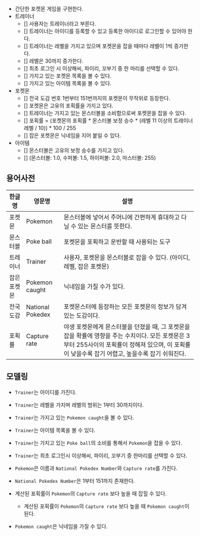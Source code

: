 - 간단한 포켓몬 게임을 구현한다.
- 트레이너
    - [] 사용자는 트레이너라고 부른다.
    - [] 트레이너는 아이디를 등록할 수 있고 등록한 아이디로 로그인할 수 있어야 한다.
    - [] 트레이너는 레벨을 가지고 있으며 포켓몬을 잡을 때마다 레벨이 1씩 증가한다.
    - [] 레벨은 30까지 증가한다.
    - [] 최초 로그인 시 이상해씨, 파이리, 꼬부기 중 한 마리를 선택할 수 있다.
    - [] 가지고 있는 포켓몬 목록을 볼 수 있다.
    - [] 가지고 있는 아이템 목록을 볼 수 있다.
- 포켓몬
    - [] 전국 도감 번호 1번부터 151번까지의 포켓몬이 무작위로 등장한다.
    - [] 포켓몬은 고유의 포획률을 가지고 있다.
    - [] 트레이너는 가지고 있는 몬스터볼을 소비함으로써 포켓몬을 잡을 수 있다.
    - [] 포획률 = (포켓몬의 포획률 * 몬스터볼 보정 승수 * (레벨 11 이상의 트레이너 레벨 / 10)) * 100 / 255
    - [] 잡은 포켓몬은 닉네임을 지어 붙일 수 있다.
- 아이템
    - [] 몬스터볼은 고유의 보정 승수를 가지고 있다.
    - [] (몬스터볼: 1.0, 수퍼볼: 1.5, 하이퍼볼: 2.0, 마스터볼: 255)

## 용어사전

| 한글명 | 영문명 | 설명 | 
| -- | -- | -- |
| 포켓몬 | Pokemon | 몬스터볼에 넣어서 주머니에 간편하게 휴대하고 다닐 수 있는 몬스터를 뜻한다. |
| 몬스터볼 | Poke ball | 포켓몬을 포획하고 운반할 때 사용되는 도구 |
| 트레이너 | Trainer | 사용자, 포켓몬을 몬스터볼로 잡을 수 있다. (아이디, 레벨, 잡은 포켓몬) |
| 잡은 포켓몬 | Pokemon caught | 닉네임을 가질 수가 있다. |
| 전국 도감 | National Pokedex | 포켓몬스터에 등장하는 모든 포켓몬의 정보가 담겨있는 도감이다. |  
| 포획률 | Capture rate | 야생 포켓몬에게 몬스터볼을 던졌을 때, 그 포켓몬을 잡을 확률에 영향을 주는 수치이다. 모든 포켓몬은 3부터 255사이의 포획률이 정해져 있으며, 이 포획률이 낮을수록 잡기 어렵고, 높을수록 잡기 쉬워진다. |

## 모델링

- `Trainer`는 아이디를 가진다.
- `Trainer`는 레벨을 가지며 레벨의 범위는 1부터 30까지이다.
- `Trainer`는 가지고 있는 `Pokemon caught`을 볼 수 있다.
- `Trainer`는 아이템 목록을 볼 수 있다.
- `Trainer`는 가지고 있는 `Poke ball`의 소비를 통해서 `Pokemon`을 잡을 수 있다.
- `Trainer`는 최초 로그인시 이상해씨, 파이리, 꼬부기 중 한마리를 선택할 수 있다. 

- `Pokemon`은 이름과 `National Pokedex Number`와 `Capture rate`를 가진다.

- `National Pokedex Number`은 1부터 151까지 존재한다.
- 계산된 포획률이 `Pokemon`의 `Capture rate` 보다 높을 때 잡힐 수 있다.
    - 계산된 포획률이 `Pokemon`의 `Capture rate` 보다 높을 때 `Pokemon caught`이 된다.
- `Pokemon caught`은 닉네임을 가질 수 있다.

